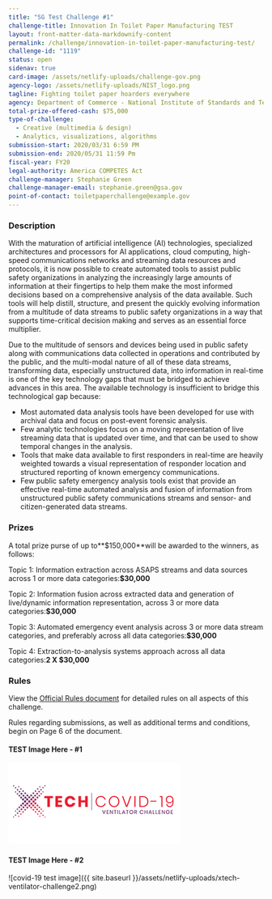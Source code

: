 ```yaml
---
title: "SG Test Challenge #1"
challenge-title: Innovation In Toilet Paper Manufacturing TEST
layout: front-matter-data-markdownify-content
permalink: /challenge/innovation-in-toilet-paper-manufacturing-test/
challenge-id: "1119"
status: open
sidenav: true
card-image: /assets/netlify-uploads/challenge-gov.png
agency-logo: /assets/netlify-uploads/NIST_logo.png
tagline: Fighting toilet paper hoarders everywhere
agency: Department of Commerce - National Institute of Standards and Technology
total-prize-offered-cash: $75,000
type-of-challenge:
  - Creative (multimedia & design)
  - Analytics, visualizations, algorithms
submission-start: 2020/03/31 6:59 PM
submission-end: 2020/05/31 11:59 Pm
fiscal-year: FY20
legal-authority: America COMPETES Act
challenge-manager: Stephanie Green
challenge-manager-email: stephanie.green@gsa.gov
point-of-contact: toiletpaperchallenge@example.gov
---
```

### Description

With the maturation of artificial intelligence (AI) technologies, specialized architectures and processors for AI applications, cloud computing, high-speed communications networks and streaming data resources and protocols, it is now possible to create automated tools to assist public safety organizations in analyzing the increasingly large amounts of information at their fingertips to help them make the most informed decisions based on a comprehensive analysis of the data available. Such tools will help distill, structure, and present the quickly evolving information from a multitude of data streams to public safety organizations in a way that supports time-critical decision making and serves as an essential force multiplier.

Due to the multitude of sensors and devices being used in public safety along with communications data collected in operations and contributed by the public, and the multi-modal nature of all of these data streams, transforming data, especially unstructured data, into information in real-time is one of the key technology gaps that must be bridged to achieve advances in this area. The available technology is insufficient to bridge this technological gap because:

* Most automated data analysis tools have been developed for use with archival data and focus on post-event forensic analysis.
* Few analytic technologies focus on a moving representation of live streaming data that is updated over time, and that can be used to show temporal changes in the analysis.
* Tools that make data available to first responders in real-time are heavily weighted towards a visual representation of responder location and structured reporting of known emergency communications.
* Few public safety emergency analysis tools exist that provide an effective real-time automated analysis and fusion of information from unstructured public safety communications streams and sensor- and citizen-generated data streams.

### Prizes

A total prize purse of up to**$150,000**will be awarded to the winners, as follows:

Topic 1: Information extraction across ASAPS streams and data sources across 1 or more data categories:**$30,000**

Topic 2: Information fusion across extracted data and generation of live/dynamic information representation, across 3 or more data categories:**$30,000**

Topic 3: Automated emergency event analysis across 3 or more data stream categories, and preferably across all data categories:**$30,000**

Topic 4: Extraction-to-analysis systems approach across all data categories:**2 X $30,000**

### **Rules**

View the [Official Rules document](https://www.challenge.gov/assets/netlify-uploads/3.2-oio-rules-asaps-contest-1-final-.pdf) for detailed rules on all aspects of this challenge.

Rules regarding submissions, as well as additional terms and conditions, begin on Page 6 of the document.

#### TEST Image Here - #1

![covid-19 test image](/assets/netlify-uploads/xtech-ventilator-challenge2.png)

#### TEST Image Here - #2

![covid-19 test image]({{ site.baseurl }}/assets/netlify-uploads/xtech-ventilator-challenge2.png)